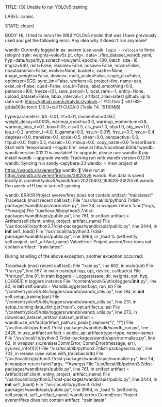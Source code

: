 TITLE:
[Q] Unable to run YOLOv5 training

LABEL:
c:misc

STATE:
closed

BODY:
Hi, I tried to rerun the W&B YOLOv5 model that was I have previously used and get the following error: Any idea why it doesn't run anymore?

wandb: Currently logged in as: averen (use `wandb login --relogin` to force relogin)
train: weights=yolov5s.pt, cfg=, data=../fire_dataset_wandb.yaml, hyp=data/hyps/hyp.scratch-low.yaml, epochs=100, batch_size=16, imgsz=640, rect=False, resume=False, nosave=False, noval=False, noautoanchor=False, evolve=None, bucket=, cache=None, image_weights=False, device=, multi_scale=False, single_cls=False, optimizer=SGD, sync_bn=False, workers=8, project=fire, name=exp, exist_ok=False, quad=False, cos_lr=False, label_smoothing=0.0, patience=100, freeze=[0], save_period=1, local_rank=-1, entity=None, upload_dataset=False, bbox_interval=1, artifact_alias=latest
github: up to date with https://github.com/ultralytics/yolov5 ✅
YOLOv5 🚀 v6.1-88-gdda669a torch 1.10.0+cu111 CUDA:0 (Tesla T4, 15110MiB)

hyperparameters: lr0=0.01, lrf=0.01, momentum=0.937, weight_decay=0.0005, warmup_epochs=3.0, warmup_momentum=0.8, warmup_bias_lr=0.1, box=0.05, cls=0.5, cls_pw=1.0, obj=1.0, obj_pw=1.0, iou_t=0.2, anchor_t=4.0, fl_gamma=0.0, hsv_h=0.015, hsv_s=0.7, hsv_v=0.4, degrees=0.0, translate=0.1, scale=0.5, shear=0.0, perspective=0.0, flipud=0.0, fliplr=0.5, mosaic=1.0, mixup=0.0, copy_paste=0.0
TensorBoard: Start with 'tensorboard --logdir fire', view at http://localhost:6006/
wandb: wandb version 0.12.11 is available!  To upgrade, please run:
wandb:  $ pip install wandb --upgrade
wandb: Tracking run with wandb version 0.12.10
wandb: Syncing run sandy-capybara-33
wandb: ⭐️ View project at https://wandb.ai/averen/fire
wandb: 🚀 View run at https://wandb.ai/averen/fire/runs/34t20rv8
wandb: Run data is saved locally in /content/yolov5/wandb/run-20220403_163628-34t20rv8
wandb: Run `wandb offline` to turn off syncing.

wandb: ERROR Project averen/fires does not contain artifact: "train:latest"
Traceback (most recent call last):
  File "/usr/local/lib/python3.7/dist-packages/wandb/apis/normalize.py", line 24, in wrapper
    return func(*args, **kwargs)
  File "/usr/local/lib/python3.7/dist-packages/wandb/apis/public.py", line 761, in artifact
    artifact = Artifact(self.client, entity, project, artifact_name)
  File "/usr/local/lib/python3.7/dist-packages/wandb/apis/public.py", line 3444, in __init__
    self._load()
  File "/usr/local/lib/python3.7/dist-packages/wandb/apis/public.py", line 3964, in _load
    % (self.entity, self.project, self._artifact_name)
ValueError: Project averen/fires does not contain artifact: "train:latest"

During handling of the above exception, another exception occurred:

Traceback (most recent call last):
  File "train.py", line 662, in <module>
    main(opt)
  File "train.py", line 557, in main
    train(opt.hyp, opt, device, callbacks)
  File "train.py", line 91, in train
    loggers = Loggers(save_dir, weights, opt, hyp, LOGGER)  # loggers instance
  File "/content/yolov5/utils/loggers/__init__.py", line 83, in __init__
    self.wandb = WandbLogger(self.opt, run_id)
  File "/content/yolov5/utils/loggers/wandb/wandb_utils.py", line 184, in __init__
    self.setup_training(opt)
  File "/content/yolov5/utils/loggers/wandb/wandb_utils.py", line 231, in setup_training
    data_dict.get('train'), opt.artifact_alias)
  File "/content/yolov5/utils/loggers/wandb/wandb_utils.py", line 273, in download_dataset_artifact
    dataset_artifact = wandb.use_artifact(artifact_path.as_posix().replace("\\", "/"))
  File "/usr/local/lib/python3.7/dist-packages/wandb/sdk/wandb_run.py", line 2428, in use_artifact
    artifact = public_api.artifact(type=type, name=name)
  File "/usr/local/lib/python3.7/dist-packages/wandb/apis/normalize.py", line 62, in wrapper
    six.reraise(CommError, CommError(message, err), sys.exc_info()[2])
  File "/usr/local/lib/python3.7/dist-packages/six.py", line 702, in reraise
    raise value.with_traceback(tb)
  File "/usr/local/lib/python3.7/dist-packages/wandb/apis/normalize.py", line 24, in wrapper
    return func(*args, **kwargs)
  File "/usr/local/lib/python3.7/dist-packages/wandb/apis/public.py", line 761, in artifact
    artifact = Artifact(self.client, entity, project, artifact_name)
  File "/usr/local/lib/python3.7/dist-packages/wandb/apis/public.py", line 3444, in __init__
    self._load()
  File "/usr/local/lib/python3.7/dist-packages/wandb/apis/public.py", line 3964, in _load
    % (self.entity, self.project, self._artifact_name)
wandb.errors.CommError: Project averen/fires does not contain artifact: "train:latest"

